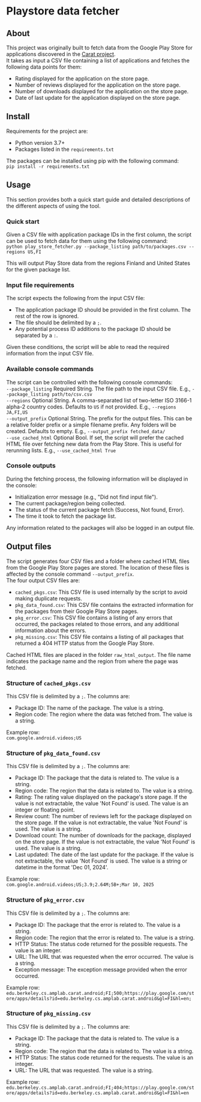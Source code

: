 # Playstore data fetcher

## About
This project was originally built to fetch data from the Google Play Store for applications discovered in the [Carat project](https://www.cs.helsinki.fi/group/carat/data-sharing/).  
It takes as input a CSV file containing a list of applications and fetches the following data points for them:  
- Rating displayed for the application on the store page.  
- Number of reviews displayed for the application on the store page.  
- Number of downloads displayed for the application on the store page.  
- Date of last update for the application displayed on the store page.  

## Install
Requirements for the project are:  
- Python version 3.7+  
- Packages listed in the `requirements.txt`

The packages can be installed using pip with the following command:  
`pip install -r requirements.txt`

## Usage
This section provides both a quick start guide and detailed descriptions of the different aspects of using the tool.

### Quick start
Given a CSV file with application package IDs in the first column, the script can be used to fetch data for them using the following command:  
`python play_store_fetcher.py --package_listing path/to/packages.csv --regions US,FI`

This will output Play Store data from the regions Finland and United States for the given package list.

### Input file requirements
The script expects the following from the input CSV file:
- The application package ID should be provided in the first column. The rest of the row is ignored.
- The file should be delimited by a `;`.
- Any potential process ID additions to the package ID should be separated by a `:`.

Given these conditions, the script will be able to read the required information from the input CSV file.

### Available console commands
The script can be controlled with the following console commands:  
`--package_listing` Required String. The file path to the input CSV file. E.g., `--package_listing path/to/csv.csv`  
`--regions` Optional String. A comma-separated list of two-letter ISO 3166-1 alpha-2 country codes. Defaults to `US` if not provided. E.g., `--regions JA,FI,US`  
`--output_prefix` Optional String. The prefix for the output files. This can be a relative folder prefix or a simple filename prefix. Any folders will be created. Defaults to empty. E.g., `--output_prefix fetched_data/`  
`--use_cached_html` Optional Bool. If set, the script will prefer the cached HTML file over fetching new data from the Play Store. This is useful for rerunning lists. E.g., `--use_cached_html True`

### Console outputs
During the fetching process, the following information will be displayed in the console:
- Initialization error message (e.g., "Did not find input file").
- The current package/region being collected.
- The status of the current package fetch (Success, Not found, Error).
- The time it took to fetch the package list.

Any information related to the packages will also be logged in an output file.

## Output files
The script generates four CSV files and a folder where cached HTML files from the Google Play Store pages are stored. The location of these files is affected by the console command `--output_prefix`.  
The four output CSV files are:
- `cached_pkgs.csv`: This CSV file is used internally by the script to avoid making duplicate requests.
- `pkg_data_found.csv`: This CSV file contains the extracted information for the packages from their Google Play Store pages.
- `pkg_error.csv`: This CSV file contains a listing of any errors that occurred, the packages related to those errors, and any additional information about the errors.
- `pkg_missing.csv`: This CSV file contains a listing of all packages that returned a 404 HTTP status from the Google Play Store.

Cached HTML files are placed in the folder `raw_html_output`. The file name indicates the package name and the region from where the page was fetched.

### Structure of `cached_pkgs.csv`
This CSV file is delimited by a `;`. The columns are:
- Package ID: The name of the package. The value is a string.
- Region code: The region where the data was fetched from. The value is a string.

Example row:  
`com.google.android.videos;US`

### Structure of `pkg_data_found.csv`
This CSV file is delimited by a `;`. The columns are:
- Package ID: The package that the data is related to. The value is a string.
- Region code: The region that the data is related to. The value is a string.
- Rating: The rating value displayed on the package's store page. If the value is not extractable, the value 'Not Found' is used. The value is an integer or floating point.
- Review count: The number of reviews left for the package displayed on the store page. If the value is not extractable, the value 'Not Found' is used. The value is a string.
- Download count: The number of downloads for the package, displayed on the store page. If the value is not extractable, the value 'Not Found' is used. The value is a string.
- Last updated: The date of the last update for the package. If the value is not extractable, the value 'Not Found' is used. The value is a string or datetime in the format 'Dec 01, 2024'.

Example row:  
`com.google.android.videos;US;3.9;2.64M;5B+;Mar 10, 2025`

### Structure of `pkg_error.csv`
This CSV file is delimited by a `;`. The columns are:
- Package ID: The package that the error is related to. The value is a string.
- Region code: The region that the error is related to. The value is a string.
- HTTP Status: The status code returned for the possible requests. The value is an integer.
- URL: The URL that was requested when the error occurred. The value is a string.
- Exception message: The exception message provided when the error occurred.

Example row:  
`edu.berkeley.cs.amplab.carat.android;FI;500;https://play.google.com/store/apps/details?id=edu.berkeley.cs.amplab.carat.android&gl=FI&hl=en;`

### Structure of `pkg_missing.csv`
This CSV file is delimited by a `;`. The columns are:
- Package ID: The package that the data is related to. The value is a string.
- Region code: The region that the data is related to. The value is a string.
- HTTP Status: The status code returned for the requests. The value is an integer.
- URL: The URL that was requested. The value is a string.

Example row:  
`edu.berkeley.cs.amplab.carat.android;FI;404;https://play.google.com/store/apps/details?id=edu.berkeley.cs.amplab.carat.android&gl=FI&hl=en`